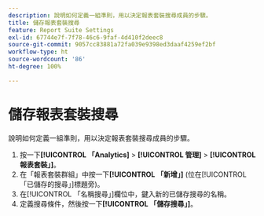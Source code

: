 ```yaml
---
description: 說明如何定義一組準則，用以決定報表套裝搜尋成員的步驟。
title: 儲存報表套裝搜尋
feature: Report Suite Settings
exl-id: 67744e7f-7f78-46c6-9faf-4d410f2deec8
source-git-commit: 9057cc83881a72fa039e9398ed3daaf4259ef2bf
workflow-type: ht
source-wordcount: '86'
ht-degree: 100%

---
```


# 儲存報表套裝搜尋

說明如何定義一組準則，用以決定報表套裝搜尋成員的步驟。

1. 按一下&#x200B;**[!UICONTROL 「Analytics]** > **[!UICONTROL 管理]** > **[!UICONTROL 報表套裝」]**。
1. 在「報表套裝群組」中按一下&#x200B;**[!UICONTROL 「新增」]** (位在[!UICONTROL 「已儲存的搜尋」]標題旁)。
1. 在[!UICONTROL 「名稱搜尋」]欄位中，鍵入新的已儲存搜尋的名稱。
1. 定義搜尋條件，然後按一下&#x200B;**[!UICONTROL 「儲存搜尋」]**。
